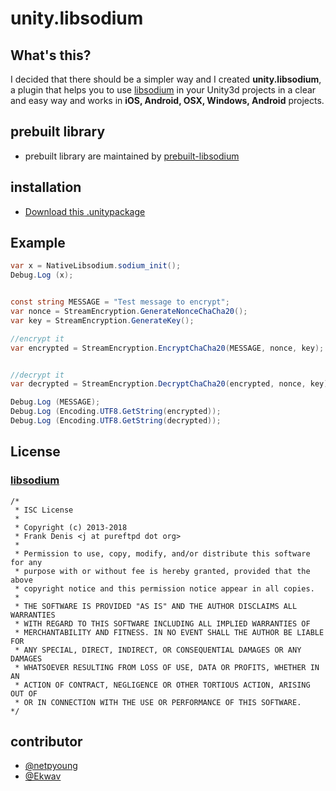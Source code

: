 # unity.libsodium

## What's this?

 I decided that there should be a simpler way and I created **unity.libsodium**, a plugin that helps you to use [libsodium](https://github.com/jedisct1/libsodium/) in your Unity3d projects in a clear and easy way and works in **iOS, Android, OSX, Windows, Android** projects.

## prebuilt library

- prebuilt library are maintained by [prebuilt-libsodium](https://github.com/netpyoung/prebuilt-libsodium)

## installation

- [Download this .unitypackage](https://github.com/netpyoung/unity.libsodium/raw/master/libsodium-0.0.1.unitypackage)

## Example

``` csharp
var x = NativeLibsodium.sodium_init();
Debug.Log (x);


const string MESSAGE = "Test message to encrypt";
var nonce = StreamEncryption.GenerateNonceChaCha20();
var key = StreamEncryption.GenerateKey();

//encrypt it
var encrypted = StreamEncryption.EncryptChaCha20(MESSAGE, nonce, key);


//decrypt it
var decrypted = StreamEncryption.DecryptChaCha20(encrypted, nonce, key);

Debug.Log (MESSAGE);
Debug.Log (Encoding.UTF8.GetString(encrypted));
Debug.Log (Encoding.UTF8.GetString(decrypted));
```

## License

### [libsodium](https://github.com/jedisct1/libsodium/)

``` license
/*
 * ISC License
 *
 * Copyright (c) 2013-2018
 * Frank Denis <j at pureftpd dot org>
 *
 * Permission to use, copy, modify, and/or distribute this software for any
 * purpose with or without fee is hereby granted, provided that the above
 * copyright notice and this permission notice appear in all copies.
 *
 * THE SOFTWARE IS PROVIDED "AS IS" AND THE AUTHOR DISCLAIMS ALL WARRANTIES
 * WITH REGARD TO THIS SOFTWARE INCLUDING ALL IMPLIED WARRANTIES OF
 * MERCHANTABILITY AND FITNESS. IN NO EVENT SHALL THE AUTHOR BE LIABLE FOR
 * ANY SPECIAL, DIRECT, INDIRECT, OR CONSEQUENTIAL DAMAGES OR ANY DAMAGES
 * WHATSOEVER RESULTING FROM LOSS OF USE, DATA OR PROFITS, WHETHER IN AN
 * ACTION OF CONTRACT, NEGLIGENCE OR OTHER TORTIOUS ACTION, ARISING OUT OF
 * OR IN CONNECTION WITH THE USE OR PERFORMANCE OF THIS SOFTWARE.
*/
```

## contributor

- [@netpyoung](https://github.com/netpyoung)
- [@Ekwav](https://github.com/Ekwav)
